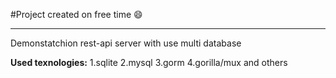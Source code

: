 #Project created on free time :smile:
____
Demonstatchion rest-api server with use multi database

**Used texnologies:**
1.sqlite
2.mysql
3.gorm
4.gorilla/mux and others
